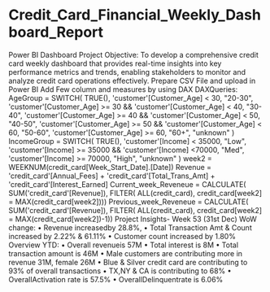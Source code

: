 # Credit_Card_Financial_Weekly_Dashboard_Report
Power BI Dashboard
Project Objective:
 To develop a comprehensive credit  card weekly dashboard that provides real-time insights into key performance metrics and trends, enabling stakeholders to monitor and analyze credit card operations effectively.
 Prepare CSV File and upload in Power BI
 Add Few column and measures by using DAX
 DAXQueries:
 AgeGroup = SWITCH(
 TRUE(),
 'customer'[Customer_Age] < 30, "20-30",
 'customer'[Customer_Age] >= 30 && 'customer'[Customer_Age] < 40, "30-40",
 'customer'[Customer_Age] >= 40 && 'customer'[Customer_Age] < 50, "40-50",
 'customer'[Customer_Age] >= 50 && 'customer'[Customer_Age] < 60, "50-60",
 'customer'[Customer_Age] >= 60, "60+",
 "unknown"
 )
 IncomeGroup = SWITCH(
 TRUE(),
 'customer'[Income] < 35000, "Low",
 'customer'[Income] >= 35000 && 'customer'[Income] <70000, "Med",
 'customer'[Income] >= 70000, "High",
 "unknown"
 )
  week2 = WEEKNUM(credit_card[Week_Start_Date].[Date])
 Revenue = 'credit_card'[Annual_Fees] + 'credit_card'[Total_Trans_Amt] + 'credit_card'[Interest_Earned]
 Current_week_Reveneue =
 CALCULATE(
 SUM('credit_card'[Revenue]),
 FILTER(
 ALL(credit_card),
 credit_card[week2] = 
MAX(credit_card[week2])))
 Previous_week_Reveneue =
 CALCULATE(
 SUM('credit_card'[Revenue]),
 FILTER(
 ALL(credit_card),
 credit_card[week2] = 
MAX(credit_card[week2])-1))
Project Insights- Week 53 (31st Dec)
 WoW change:
 • Revenue increasedby 28.8%,
 • Total Transaction Amt & Count increased by 2.22% & 61.11%
 • Customer count increased by 1.80%
 Overview YTD:
 • Overall revenueis 57M
 • Total interest is 8M
 • Total transaction amount is 46M
 • Male customers are contributing more in revenue 31M, female 26M
 • Blue & Silver credit card are contributing to 93% of overall transactions
 • TX,NY & CA is contributing to 68%
 • OverallActivation rate is 57.5%
 • OverallDelinquentrate is 6.06%
